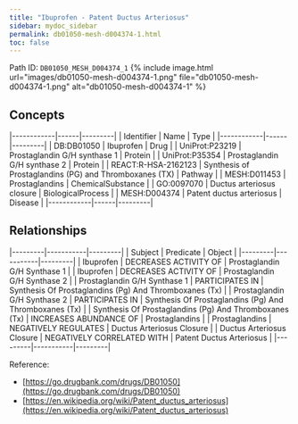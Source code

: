 ```yaml
---
title: "Ibuprofen - Patent Ductus Arteriosus"
sidebar: mydoc_sidebar
permalink: db01050-mesh-d004374-1.html
toc: false 
---
```



Path ID: `DB01050_MESH_D004374_1`
{% include image.html url="images/db01050-mesh-d004374-1.png" file="db01050-mesh-d004374-1.png" alt="db01050-mesh-d004374-1" %}

## Concepts

|------------|------|---------|
| Identifier | Name | Type    |
|------------|------|---------|
| DB:DB01050 | Ibuprofen | Drug |
| UniProt:P23219 | Prostaglandin G/H synthase 1 | Protein |
| UniProt:P35354 | Prostaglandin G/H synthase 2 | Protein |
| REACT:R-HSA-2162123 | Synthesis of Prostaglandins (PG) and Thromboxanes (TX) | Pathway |
| MESH:D011453 | Prostaglandins | ChemicalSubstance |
| GO:0097070 | Ductus arteriosus closure | BiologicalProcess |
| MESH:D004374 | Patent ductus arteriosus | Disease |
|------------|------|---------|

## Relationships

|---------|-----------|---------|
| Subject | Predicate | Object  |
|---------|-----------|---------|
| Ibuprofen | DECREASES ACTIVITY OF | Prostaglandin G/H Synthase 1 |
| Ibuprofen | DECREASES ACTIVITY OF | Prostaglandin G/H Synthase 2 |
| Prostaglandin G/H Synthase 1 | PARTICIPATES IN | Synthesis Of Prostaglandins (Pg) And Thromboxanes (Tx) |
| Prostaglandin G/H Synthase 2 | PARTICIPATES IN | Synthesis Of Prostaglandins (Pg) And Thromboxanes (Tx) |
| Synthesis Of Prostaglandins (Pg) And Thromboxanes (Tx) | INCREASES ABUNDANCE OF | Prostaglandins |
| Prostaglandins | NEGATIVELY REGULATES | Ductus Arteriosus Closure |
| Ductus Arteriosus Closure | NEGATIVELY CORRELATED WITH | Patent Ductus Arteriosus |
|---------|-----------|---------|

Reference: 
  - [https://go.drugbank.com/drugs/DB01050](https://go.drugbank.com/drugs/DB01050)
  - [https://en.wikipedia.org/wiki/Patent_ductus_arteriosus](https://en.wikipedia.org/wiki/Patent_ductus_arteriosus)
